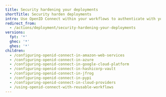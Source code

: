 ```yaml
---
title: Security hardening your deployments
shortTitle: Security harden deployments
intro: Use OpenID Connect within your workflows to authenticate with your cloud provider.
redirect_from:
  - /actions/deployment/security-hardening-your-deployments
versions:
  fpt: '*'
  ghec: '*'
  ghes: '*'
children:
  - /configuring-openid-connect-in-amazon-web-services
  - /configuring-openid-connect-in-azure
  - /configuring-openid-connect-in-google-cloud-platform
  - /configuring-openid-connect-in-hashicorp-vault
  - /configuring-openid-connect-in-jfrog
  - /configuring-openid-connect-in-pypi
  - /configuring-openid-connect-in-cloud-providers
  - /using-openid-connect-with-reusable-workflows
---
```


